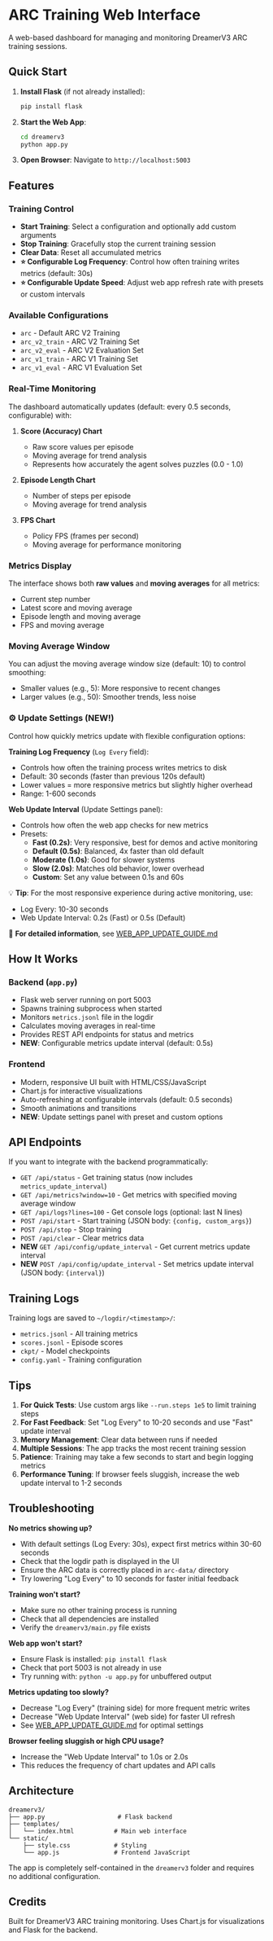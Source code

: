 # ARC Training Web Interface

A web-based dashboard for managing and monitoring DreamerV3 ARC training sessions.

## Quick Start

1. **Install Flask** (if not already installed):
   ```bash
   pip install flask
   ```

2. **Start the Web App**:
   ```bash
   cd dreamerv3
   python app.py
   ```

3. **Open Browser**:
   Navigate to `http://localhost:5003`

## Features

### Training Control
- **Start Training**: Select a configuration and optionally add custom arguments
- **Stop Training**: Gracefully stop the current training session
- **Clear Data**: Reset all accumulated metrics
- **⭐ Configurable Log Frequency**: Control how often training writes metrics (default: 30s)
- **⭐ Configurable Update Speed**: Adjust web app refresh rate with presets or custom intervals

### Available Configurations
- `arc` - Default ARC V2 Training
- `arc_v2_train` - ARC V2 Training Set
- `arc_v2_eval` - ARC V2 Evaluation Set
- `arc_v1_train` - ARC V1 Training Set
- `arc_v1_eval` - ARC V1 Evaluation Set

### Real-Time Monitoring

The dashboard automatically updates (default: every 0.5 seconds, configurable) with:

1. **Score (Accuracy) Chart**
   - Raw score values per episode
   - Moving average for trend analysis
   - Represents how accurately the agent solves puzzles (0.0 - 1.0)

2. **Episode Length Chart**
   - Number of steps per episode
   - Moving average for trend analysis

3. **FPS Chart**
   - Policy FPS (frames per second)
   - Moving average for performance monitoring

### Metrics Display

The interface shows both **raw values** and **moving averages** for all metrics:
- Current step number
- Latest score and moving average
- Episode length and moving average
- FPS and moving average

### Moving Average Window

You can adjust the moving average window size (default: 10) to control smoothing:
- Smaller values (e.g., 5): More responsive to recent changes
- Larger values (e.g., 50): Smoother trends, less noise

### ⚙️ Update Settings (NEW!)

Control how quickly metrics update with flexible configuration options:

**Training Log Frequency** (`Log Every` field):
- Controls how often the training process writes metrics to disk
- Default: 30 seconds (faster than previous 120s default)
- Lower values = more responsive metrics but slightly higher overhead
- Range: 1-600 seconds

**Web Update Interval** (Update Settings panel):
- Controls how often the web app checks for new metrics
- Presets:
  - **Fast (0.2s)**: Very responsive, best for demos and active monitoring
  - **Default (0.5s)**: Balanced, 4x faster than old default
  - **Moderate (1.0s)**: Good for slower systems
  - **Slow (2.0s)**: Matches old behavior, lower overhead
  - **Custom**: Set any value between 0.1s and 60s

💡 **Tip**: For the most responsive experience during active monitoring, use:
- Log Every: 10-30 seconds
- Web Update Interval: 0.2s (Fast) or 0.5s (Default)

📖 **For detailed information**, see [WEB_APP_UPDATE_GUIDE.md](../WEB_APP_UPDATE_GUIDE.md)

## How It Works

### Backend (`app.py`)
- Flask web server running on port 5003
- Spawns training subprocess when started
- Monitors `metrics.jsonl` file in the logdir
- Calculates moving averages in real-time
- Provides REST API endpoints for status and metrics
- **NEW**: Configurable metrics update interval (default: 0.5s)

### Frontend
- Modern, responsive UI built with HTML/CSS/JavaScript
- Chart.js for interactive visualizations
- Auto-refreshing at configurable intervals (default: 0.5 seconds)
- Smooth animations and transitions
- **NEW**: Update settings panel with preset and custom options

## API Endpoints

If you want to integrate with the backend programmatically:

- `GET /api/status` - Get training status (now includes `metrics_update_interval`)
- `GET /api/metrics?window=10` - Get metrics with specified moving average window
- `GET /api/logs?lines=100` - Get console logs (optional: last N lines)
- `POST /api/start` - Start training (JSON body: `{config, custom_args}`)
- `POST /api/stop` - Stop training
- `POST /api/clear` - Clear metrics data
- **NEW** `GET /api/config/update_interval` - Get current metrics update interval
- **NEW** `POST /api/config/update_interval` - Set metrics update interval (JSON body: `{interval}`)

## Training Logs

Training logs are saved to `~/logdir/<timestamp>/`:
- `metrics.jsonl` - All training metrics
- `scores.jsonl` - Episode scores
- `ckpt/` - Model checkpoints
- `config.yaml` - Training configuration

## Tips

1. **For Quick Tests**: Use custom args like `--run.steps 1e5` to limit training steps
2. **For Fast Feedback**: Set "Log Every" to 10-20 seconds and use "Fast" update interval
3. **Memory Management**: Clear data between runs if needed
4. **Multiple Sessions**: The app tracks the most recent training session
5. **Patience**: Training may take a few seconds to start and begin logging metrics
6. **Performance Tuning**: If browser feels sluggish, increase the web update interval to 1-2 seconds

## Troubleshooting

**No metrics showing up?**
- With default settings (Log Every: 30s), expect first metrics within 30-60 seconds
- Check that the logdir path is displayed in the UI
- Ensure the ARC data is correctly placed in `arc-data/` directory
- Try lowering "Log Every" to 10 seconds for faster initial feedback

**Training won't start?**
- Make sure no other training process is running
- Check that all dependencies are installed
- Verify the `dreamerv3/main.py` file exists

**Web app won't start?**
- Ensure Flask is installed: `pip install flask`
- Check that port 5003 is not already in use
- Try running with: `python -u app.py` for unbuffered output

**Metrics updating too slowly?**
- Decrease "Log Every" (training side) for more frequent metric writes
- Decrease "Web Update Interval" (web side) for faster UI refresh
- See [WEB_APP_UPDATE_GUIDE.md](../WEB_APP_UPDATE_GUIDE.md) for optimal settings

**Browser feeling sluggish or high CPU usage?**
- Increase the "Web Update Interval" to 1.0s or 2.0s
- This reduces the frequency of chart updates and API calls

## Architecture

```
dreamerv3/
├── app.py                    # Flask backend
├── templates/
│   └── index.html           # Main web interface
└── static/
    ├── style.css            # Styling
    └── app.js               # Frontend JavaScript
```

The app is completely self-contained in the `dreamerv3` folder and requires no additional configuration.

## Credits

Built for DreamerV3 ARC training monitoring.
Uses Chart.js for visualizations and Flask for the backend.


